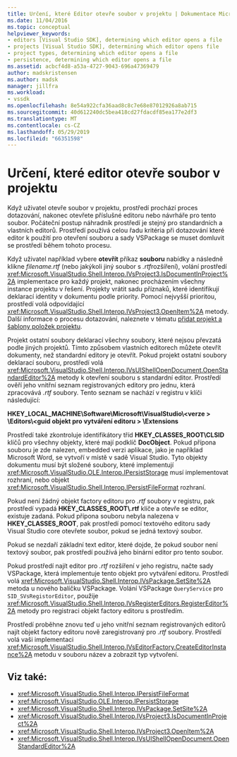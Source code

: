 ```yaml
---
title: Určení, které Editor otevře soubor v projektu | Dokumentace Microsoftu
ms.date: 11/04/2016
ms.topic: conceptual
helpviewer_keywords:
- editors [Visual Studio SDK], determining which editor opens a file
- projects [Visual Studio SDK], determining which editor opens file
- project types, determining which editor opens a file
- persistence, determining which editor opens a file
ms.assetid: acbcf4d8-a53a-4727-9043-696a47369479
author: madskristensen
ms.author: madsk
manager: jillfra
ms.workload:
- vssdk
ms.openlocfilehash: 8e54a922cfa36aad8c8c7e68e87012926a8ab715
ms.sourcegitcommit: 40d612240dc5bea418cd27fdacdf85ea177e2df3
ms.translationtype: MT
ms.contentlocale: cs-CZ
ms.lasthandoff: 05/29/2019
ms.locfileid: "66351598"
---
```

# <a name="determine-which-editor-opens-a-file-in-a-project"></a>Určení, které editor otevře soubor v projektu
Když uživatel otevře soubor v projektu, prostředí prochází proces dotazování, nakonec otevřete příslušné editoru nebo návrháře pro tento soubor. Počáteční postup náhradník prostředí je stejný pro standardních a vlastních editorů. Prostředí používá celou řadu kritéria při dotazování které editor k použití pro otevření souboru a sady VSPackage se muset domluvit se prostředí během tohoto procesu.

 Když uživatel například vybere **otevřít** příkaz **souboru** nabídky a následně klikne *filename.rtf* (nebo jakýkoli jiný soubor s *.rtf*rozšíření), volání prostředí <xref:Microsoft.VisualStudio.Shell.Interop.IVsProject3.IsDocumentInProject%2A> implementace pro každý projekt, nakonec procházením všechny instance projektu v řešení. Projekty vrátit sadu příznaků, které identifikují deklarací identity v dokumentu podle priority. Pomocí nejvyšší prioritou, prostředí volá odpovídající <xref:Microsoft.VisualStudio.Shell.Interop.IVsProject3.OpenItem%2A> metody. Další informace o procesu dotazování, naleznete v tématu [přidat projekt a šablony položek projektu](../../extensibility/internals/adding-project-and-project-item-templates.md).

 Projekt ostatní soubory deklarací všechny soubory, které nejsou převzatá podle jiných projektů. Tímto způsobem vlastních editorech můžete otevřít dokumenty, než standardní editory je otevřít. Pokud projekt ostatní soubory deklarací souboru, prostředí volá <xref:Microsoft.VisualStudio.Shell.Interop.IVsUIShellOpenDocument.OpenStandardEditor%2A> metody k otevření souboru s standardní editor. Prostředí ověří jeho vnitřní seznam registrovaných editory pro jednu, která zpracovává *.rtf* soubory. Tento seznam se nachází v registru v klíči následující:

 **HKEY_LOCAL_MACHINE\Software\Microsoft\VisualStudio\\\<verze > \Editors\\\<guid objekt pro vytváření editoru > \Extensions**

 Prostředí také zkontroluje identifikátory tříd **HKEY_CLASSES_ROOT\CLSID** klíčů pro všechny objekty, které mají podklíč **DocObject**. Pokud přípona souboru je zde nalezen, embedded verzi aplikace, jako je například Microsoft Word, se vytvoří v místě v sadě Visual Studio. Tyto objekty dokumentu musí být složené soubory, které implementují <xref:Microsoft.VisualStudio.OLE.Interop.IPersistStorage> musí implementovat rozhraní, nebo objekt <xref:Microsoft.VisualStudio.Shell.Interop.IPersistFileFormat> rozhraní.

 Pokud není žádný objekt factory editoru pro *.rtf* soubory v registru, pak prostředí vypadá **HKEY_CLASSES_ROOT\\.rtf** klíče a otevře se editor, existuje zadaná. Pokud přípona souboru nebyla nalezena v **HKEY_CLASSES_ROOT**, pak prostředí pomocí textového editoru sady Visual Studio core otevřete soubor, pokud se jedná textový soubor.

 Pokud se nezdaří základní text editor, které dojde, že pokud soubor není textový soubor, pak prostředí používá jeho binární editor pro tento soubor.

 Pokud prostředí najít editor pro *.rtf* rozšíření v jeho registru, načte sady VSPackage, která implementuje tento objekt pro vytváření editoru. Prostředí volá <xref:Microsoft.VisualStudio.Shell.Interop.IVsPackage.SetSite%2A> metoda u nového balíčku VSPackage. Volání VSPackage `QueryService` pro `SID_SVsRegistorEditor`, použije <xref:Microsoft.VisualStudio.Shell.Interop.IVsRegisterEditors.RegisterEditor%2A> metody pro registraci objekt factory editoru s prostředím.

 Prostředí proběhne znovu teď u jeho vnitřní seznam registrovaných editorů najít objekt factory editoru nově zaregistrovaný pro *.rtf* soubory. Prostředí volá vaši implementaci <xref:Microsoft.VisualStudio.Shell.Interop.IVsEditorFactory.CreateEditorInstance%2A> metodu v souboru název a zobrazit typ vytvoření.

## <a name="see-also"></a>Viz také:
- <xref:Microsoft.VisualStudio.Shell.Interop.IPersistFileFormat>
- <xref:Microsoft.VisualStudio.OLE.Interop.IPersistStorage>
- <xref:Microsoft.VisualStudio.Shell.Interop.IVsPackage.SetSite%2A>
- <xref:Microsoft.VisualStudio.Shell.Interop.IVsProject3.IsDocumentInProject%2A>
- <xref:Microsoft.VisualStudio.Shell.Interop.IVsProject3.OpenItem%2A>
- <xref:Microsoft.VisualStudio.Shell.Interop.IVsUIShellOpenDocument.OpenStandardEditor%2A>